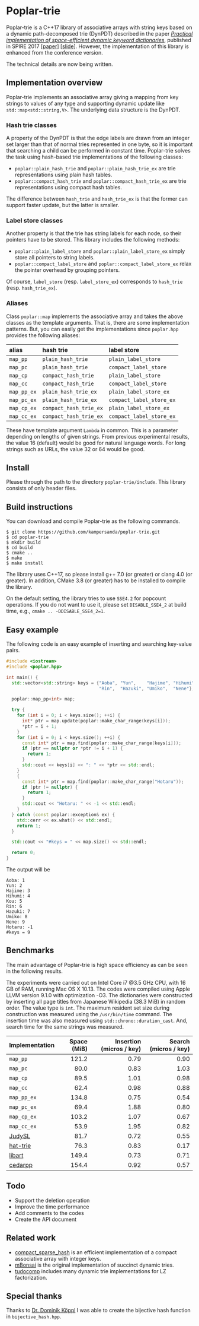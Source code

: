 # Poplar-trie

Poplar-trie is a C++17 library of associative arrays with string keys based on a dynamic path-decomposed trie (DynPDT) described in the paper [*Practical implementation of space-efficient dynamic keyword dictionaries*](https://link.springer.com/chapter/10.1007%2F978-3-319-67428-5_19), published in SPIRE 2017 [[paper](https://sites.google.com/site/shnskknd/SPIRE2017.pdf)] [[slide](https://www.slideshare.net/ShunsukeKanda1/practical-implementation-of-spaceefficient-dynamic-keyword-dictionaries)].
However, the implementation of this library is enhanced from the conference version.

The technical details are now being written.

## Implementation overview

Poplar-trie implements an associative array giving a mapping from key strings to values of any type and supporting dynamic update like `std::map<std::string,V>`.
The underlying data structure is the DynPDT.

### Hash trie classes

A property of the DynPDT is that the edge labels are drawn from an integer set larger than that of normal tries represented in one byte, so it is important that searching a child can be performed in constant time.
Poplar-trie solves the task using hash-based trie implementations of the following classes:

- `poplar::plain_hash_trie` and `poplar::plain_hash_trie_ex` are trie representations using plain hash tables.
- `poplar::compact_hash_trie` and `poplar::compact_hash_trie_ex` are trie representations using compact hash tables.

The difference between `hash_trie` and `hash_trie_ex` is that the former can support faster update, but the latter is smaller.

### Label store classes

Another property is that the trie has string labels for each node, so their pointers have to be stored.
This library includes the following methods:

- `poplar::plain_label_store` and `poplar::plain_label_store_ex` simply store all pointers to string labels.
- `poplar::compact_label_store` and `poplar::compact_label_store_ex` relax the pointer overhead by grouping pointers.

Of course, `label_store` (resp. `label_store_ex`) corresponds to `hash_trie` (resp. `hash_trie_ex`).

### Aliases

Class `poplar::map` implements the associative array and takes the above classes as the template arguments.
That is, there are some implementation patterns.
But, you can easily get the implementations since `poplar.hpp` provides the following aliases:

| alias | hash trie | label store |
|:--|:--|:--|
|`map_pp`|`plain_hash_trie`|`plain_label_store`|
|`map_pc`|`plain_hash_trie`|`compact_label_store`|
|`map_cp`|`compact_hash_trie`|`plain_label_store`|
|`map_cc`|`compact_hash_trie`|`compact_label_store`|
|`map_pp_ex`|`plain_hash_trie_ex`|`plain_label_store_ex`|
|`map_pc_ex`|`plain_hash_trie_ex`|`compact_label_store_ex`|
|`map_cp_ex`|`compact_hash_trie_ex`|`plain_label_store_ex`|
|`map_cc_ex`|`compact_hash_trie_ex`|`compact_label_store_ex`|


These have template argument `Lambda` in common.
This is a parameter depending on lengths of given strings.
From previous experimental results, the value 16 (default) would be good for natural language words.
For long strings such as URLs, the value 32 or 64 would be good.

## Install

Please through the path to the directory `poplar-trie/include`.
This library consists of only header files.

## Build instructions

You can download and compile Poplar-trie as the following commands.

```
$ git clone https://github.com/kampersanda/poplar-trie.git
$ cd poplar-trie
$ mkdir build
$ cd build
$ cmake ..
$ make
$ make install
```

The library uses C++17, so please install g++ 7.0 (or greater) or clang 4.0 (or greater).
In addition, CMake 3.8 (or greater) has to be installed to compile the library.

On the default setting, the library tries to use `SSE4.2` for popcount operations.
If you do not want to use it, please set `DISABLE_SSE4_2` at build time, e.g., `cmake .. -DDISABLE_SSE4_2=1`.

## Easy example

The following code is an easy example of inserting and searching key-value pairs.

```c++
#include <iostream>
#include <poplar.hpp>

int main() {
  std::vector<std::string> keys = {"Aoba", "Yun",    "Hajime", "Hihumi", "Kou",
                                   "Rin",  "Hazuki", "Umiko",  "Nene"};

  poplar::map_pp<int> map;

  try {
    for (int i = 0; i < keys.size(); ++i) {
      int* ptr = map.update(poplar::make_char_range(keys[i]));
      *ptr = i + 1;
    }
    for (int i = 0; i < keys.size(); ++i) {
      const int* ptr = map.find(poplar::make_char_range(keys[i]));
      if (ptr == nullptr or *ptr != i + 1) {
        return 1;
      }
      std::cout << keys[i] << ": " << *ptr << std::endl;
    }
    {
      const int* ptr = map.find(poplar::make_char_range("Hotaru"));
      if (ptr != nullptr) {
        return 1;
      }
      std::cout << "Hotaru: " << -1 << std::endl;
    }
  } catch (const poplar::exception& ex) {
    std::cerr << ex.what() << std::endl;
    return 1;
  }

  std::cout << "#keys = " << map.size() << std::endl;

  return 0;
}
```

The output will be

```
Aoba: 1
Yun: 2
Hajime: 3
Hihumi: 4
Kou: 5
Rin: 6
Hazuki: 7
Umiko: 8
Nene: 9
Hotaru: -1
#keys = 9
```

## Benchmarks

The main advantage of Poplar-trie is high space efficiency as can be seen in the following results.

The experiments were carried out on Intel Core i7 @3.5 GHz CPU, with 16 GB of RAM, running Mac OS X 10.13.
The codes were compiled using Apple LLVM version 9.1.0 with optimization -O3.
The dictionaries were constructed by inserting all page titles from Japanese Wikipedia (38.3 MiB) in random order.
The value type is `int`.
The maximum resident set size during construction was measured using the `/usr/bin/time` command.
The insertion time was also measured using `std::chrono::duration_cast`.
And, search time for the same strings was measured.

| Implementation | Space (MiB) | Insertion (micros / key) | Search (micros / key) |
|-----------|-------:|------:|------:|
| `map_pp` | 121.2 | 0.79 | 0.90 |
| `map_pc` | 80.0 | 0.83 | 1.03 |
| `map_cp` | 89.5 | 1.01 | 0.98 |
| `map_cc` | 62.4 | 0.98 | 0.88 |
| `map_pp_ex` | 134.8 | 0.75 | 0.54 |
| `map_pc_ex` | 69.4 | 1.88 | 0.80 |
| `map_cp_ex` | 103.2 | 1.07 | 0.67 |
| `map_cc_ex` | 53.9 | 1.95 | 0.82 |
| [JudySL](http://judy.sourceforge.net) | 81.7 | 0.72 | 0.55 |
| [hat-trie](https://github.com/dcjones/hat-trie) | 76.3 | 0.83 | 0.17 |
| [libart](https://github.com/armon/libart) | 149.4 | 0.73 | 0.71 |
| [cedarpp](http://www.tkl.iis.u-tokyo.ac.jp/~ynaga/cedar/) | 154.4 | 0.92 | 0.57 |

## Todo

- Support the deletion operation
- Improve the time performance
- Add comments to the codes
- Create the API document

## Related work

- [compact\_sparse\_hash](https://github.com/tudocomp/compact_sparse_hash) is an efficient implementation of a compact associative array with integer keys.
- [mBonsai](https://github.com/Poyias/mBonsai) is the original implementation of succinct dynamic tries.
- [tudocomp](https://github.com/tudocomp/tudocomp) includes many dynamic trie implementations for LZ factorization.
 
## Special thanks

Thanks to [Dr. Dominik Köppl](https://github.com/koeppl) I was able to create the bijective hash function in `bijective_hash.hpp`.

